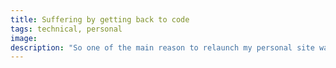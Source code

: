 ```yaml
---
title: Suffering by getting back to code
tags: technical, personal
image: 
description: "So one of the main reason to relaunch my personal site was to touch again code... and oh god, everything has changed"
---
```


